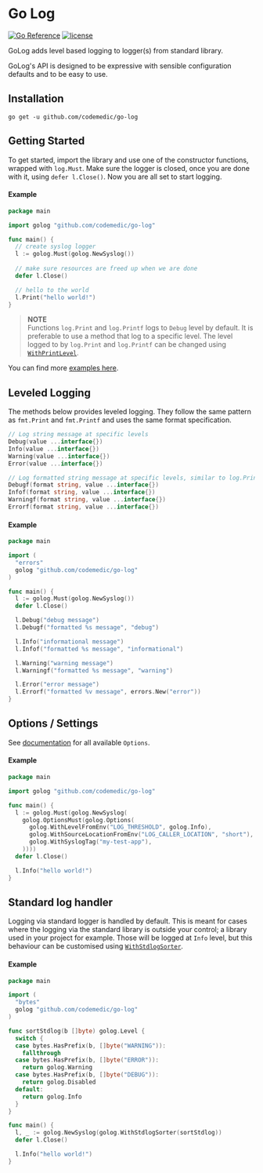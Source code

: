 # Go Log

[![Go Reference](https://pkg.go.dev/badge/github.com/codemedic/go-log.svg)](https://pkg.go.dev/github.com/codemedic/go-log)
[![license](https://img.shields.io/github/license/codemedic/go-log?style=flat)](https://raw.githubusercontent.com/codemedic/go-log/master/LICENSE)

GoLog adds level based logging to logger(s) from standard library.

GoLog's API is designed to be expressive with sensible configuration defaults and to be easy to use.

## Installation

    go get -u github.com/codemedic/go-log

## Getting Started

To get started, import the library and use one of the constructor functions, wrapped with `log.Must`. Make sure the
logger is closed, once you are done with it, using `defer l.Close()`. Now you are all set to start logging.

#### Example

```go
package main

import golog "github.com/codemedic/go-log"

func main() {
  // create syslog logger
  l := golog.Must(golog.NewSyslog())
  
  // make sure resources are freed up when we are done
  defer l.Close()

  // hello to the world
  l.Print("hello world!")
}
```

> **NOTE**<br/>
> Functions `log.Print` and `log.Printf` logs to `Debug` level by default. It is preferable to use a method that log to
> a specific level. The level logged to by `log.Print` and `log.Printf` can be changed using [`WithPrintLevel`](https://pkg.go.dev/github.com/codemedic/go-log#WithPrintLevel).

You can find more [examples here](https://pkg.go.dev/github.com/codemedic/go-log#pkg-examples).

## Leveled Logging

The methods below provides leveled logging. They follow the same pattern as `fmt.Print` and `fmt.Printf` and uses the
same format specification.

```go
// Log string message at specific levels
Debug(value ...interface{})
Info(value ...interface{})
Warning(value ...interface{})
Error(value ...interface{})

// Log formatted string message at specific levels, similar to log.Printf from standard library
Debugf(format string, value ...interface{})
Infof(format string, value ...interface{})
Warningf(format string, value ...interface{})
Errorf(format string, value ...interface{})
```

#### Example

```go
package main

import (
  "errors"
  golog "github.com/codemedic/go-log"
)

func main() {
  l := golog.Must(golog.NewSyslog())
  defer l.Close()

  l.Debug("debug message")
  l.Debugf("formatted %s message", "debug")

  l.Info("informational message")
  l.Infof("formatted %s message", "informational")

  l.Warning("warning message")
  l.Warningf("formatted %s message", "warning")

  l.Error("error message")
  l.Errorf("formatted %v message", errors.New("error"))
}
```

## Options / Settings

See [documentation](https://pkg.go.dev/github.com/codemedic/go-log#Option) for all available `Options`.

#### Example

```go
package main

import golog "github.com/codemedic/go-log"

func main() {
  l := golog.Must(golog.NewSyslog(
    golog.OptionsMust(golog.Options(
      golog.WithLevelFromEnv("LOG_THRESHOLD", golog.Info),
      golog.WithSourceLocationFromEnv("LOG_CALLER_LOCATION", "short"),
      golog.WithSyslogTag("my-test-app"),
    ))))
  defer l.Close()

  l.Info("hello world!")
}
```

## Standard log handler

Logging via standard logger is handled by default. This is meant for cases where the logging via the standard library is
outside your control; a library used in your project for example. Those will be logged at `Info` level, but this
behaviour can be customised using [`WithStdlogSorter`](https://pkg.go.dev/github.com/codemedic/go-log#WithStdlogSorter).

#### Example

```go
package main

import (
  "bytes"
  golog "github.com/codemedic/go-log"
)

func sortStdlog(b []byte) golog.Level {
  switch {
  case bytes.HasPrefix(b, []byte("WARNING")):
    fallthrough
  case bytes.HasPrefix(b, []byte("ERROR")):
    return golog.Warning
  case bytes.HasPrefix(b, []byte("DEBUG")):
    return golog.Disabled
  default:
    return golog.Info
  }
}

func main() {
  l, _ := golog.NewSyslog(golog.WithStdlogSorter(sortStdlog))
  defer l.Close()

  l.Info("hello world!")
}
```